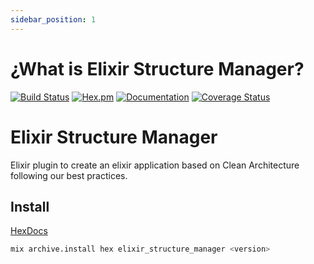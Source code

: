 ```yaml
---
sidebar_position: 1
---
```


# ¿What is Elixir Structure Manager?

[![Build Status](https://github.com/bancolombia/scaffold-clean-architecture-ex/actions/workflows/main.yml/badge.svg)](https://github.com/bancolombia/scaffold-clean-architecture-ex/actions/workflows/main.yml) [![Hex.pm](https://img.shields.io/hexpm/v/elixir_structure_manager.svg)](https://hex.pm/packages/elixir_structure_manager) [![Documentation](https://img.shields.io/badge/documentation-gray)](https://hexdocs.pm/elixir_structure_manager/)
[![Coverage Status](https://coveralls.io/repos/github/bancolombia/scaffold-clean-architecture-ex/badge.svg?branch=main)](https://coveralls.io/bancolombia/scaffold-clean-architecture-ex?branch=main)

# Elixir Structure Manager

Elixir plugin to create an elixir application based on Clean Architecture following our best practices.

## Install

[HexDocs](https://hex.pm/packages/elixir_structure_manager)

```bash
mix archive.install hex elixir_structure_manager <version>
```
